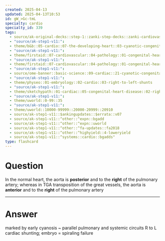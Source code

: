 ```yaml
---
created: 2025-04-13
updated: 2025-04-13T10:53
id: gW_>Gc-tmL
specialty: cardio
specialty_id: 339
tags:
  - source/ak-original-decks::step-1::zanki-step-decks::zanki-cardiovascular::cardio-pathology
  - "source/ak-step1-v11:": 
  - theme/b&b::05-cardio::07-the-developing-heart::03-cyanotic-congenital-heart-disease
  - "source/ak-step1-v11:": 
  - theme/firstaid::07-cardiovascular::04-pathology::01-congenital-heart-diseases
  - "source/ak-step1-v11:": 
  - theme/firstaid::07-cardiovascular::04-pathology::01-congenital-heart-diseases::right-left-shunt::d-transposition-of-great-vessels
  - "source/ak-step1-v11:": 
  - source/ome-banner::basic-science::09-cardiac::21-cyanotic-congenital-heart-disease
  - "source/ak-step1-v11:": 
  - theme/physeo::01-embryology::02-cardio::03-right-to-left-shunts
  - "source/ak-step1-v11:": 
  - theme/sketchypath::01-cardiac::05-congenital-heart-disease::02-right-to-left-shunts
  - "source/ak-step1-v11:": 
  - theme/uworld::0-99::35
  - "source/ak-step1-v11:": 
  - theme/uworld::10000-99999::20000-20999::20910
  - source/ak-step1-v11::$ankingupdates::$errata::v07
  - source/ak-step1-v11::^other::^expn::bgadd
  - source/ak-step1-v11::^other::^expn::uworld
  - source/ak-step1-v11::^other::^fa-updates::fa2018
  - source/ak-step1-v11::^other::^highyield::4-loweryield
  - source/ak-step1-v11::^systems::cardio::bgadds"
type: flashcard
---
```


# Question
In the normal heart, the aorta is **posterior** and to the **right** of the pulmonary artery; whereas in TGA transposition of the great vessels, the aorta is **anterior** and to the **right** of the pulmonary artery

---

# Answer
marked by early cyanosis ~ parallel pulmonary and systemic circuits R to L cardiac shunting; embryo = spiraling failure